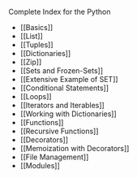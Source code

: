 Complete Index for the Python

- [[Basics]]
- [[List]]
- [[Tuples]]
- [[Dictionaries]]
- [[Zip]]
- [[Sets and Frozen-Sets]]
- [[Extensive Example of SET]]
- [[Conditional Statements]]
- [[Loops]]
- [[Iterators and Iterables]]
- [[Working with Dictionaries]]
- [[Functions]]
- [[Recursive Functions]]
- [[Decorators]]
- [[Memoization with Decorators]]
- [[File Management]]
- [[Modules]]